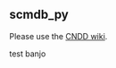 scmdb_py 
------------

Please use the [CNDD wiki](https://brainstorm.ucsd.edu/cndd/index.php/Scmdb_py).

test banjo
